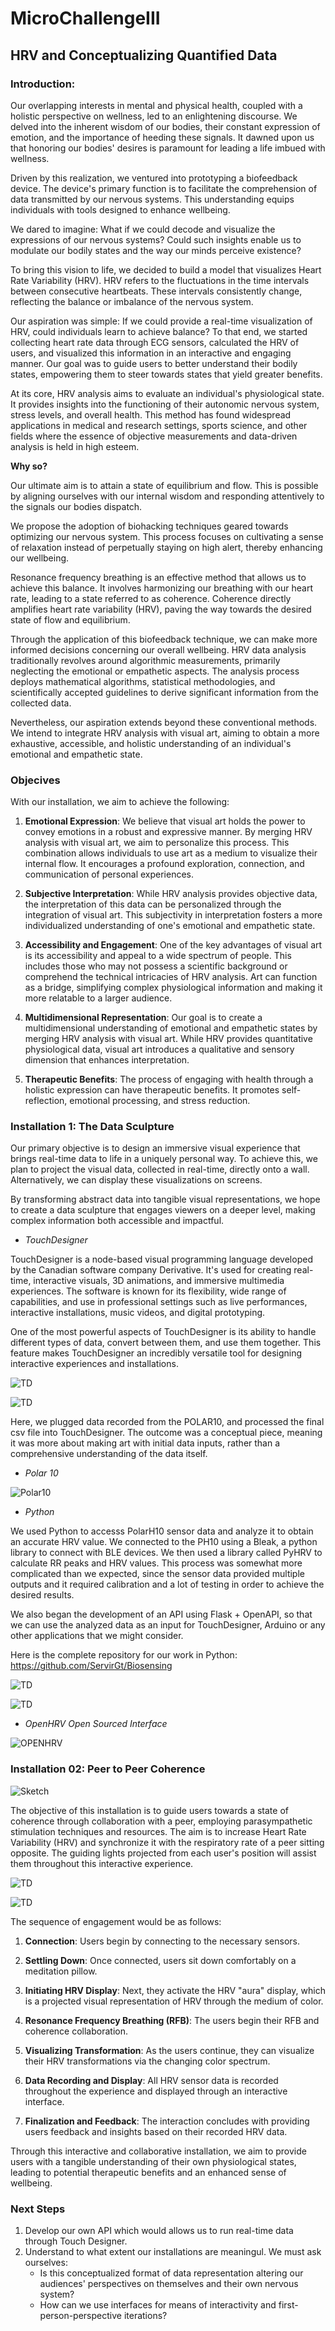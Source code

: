 # MicroChallengeIII

## HRV and Conceptualizing Quantified Data

### **Introduction:**

Our overlapping interests in mental and physical health, coupled with a holistic perspective on wellness, led to an enlightening discourse. We delved into the inherent wisdom of our bodies, their constant expression of emotion, and the importance of heeding these signals. It dawned upon us that honoring our bodies' desires is paramount for leading a life imbued with wellness.

Driven by this realization, we ventured into prototyping a biofeedback device. The device's primary function is to facilitate the comprehension of data transmitted by our nervous systems. This understanding equips individuals with tools designed to enhance wellbeing.

We dared to imagine: What if we could decode and visualize the expressions of our nervous systems? Could such insights enable us to modulate our bodily states and the way our minds perceive existence?

To bring this vision to life, we decided to build a model that visualizes Heart Rate Variability (HRV). HRV refers to the fluctuations in the time intervals between consecutive heartbeats. These intervals consistently change, reflecting the balance or imbalance of the nervous system.

Our aspiration was simple: If we could provide a real-time visualization of HRV, could individuals learn to achieve balance? To that end, we started collecting heart rate data through ECG sensors, calculated the HRV of users, and visualized this information in an interactive and engaging manner. Our goal was to guide users to better understand their bodily states, empowering them to steer towards states that yield greater benefits.

At its core, HRV analysis aims to evaluate an individual's physiological state. It provides insights into the functioning of their autonomic nervous system, stress levels, and overall health. This method has found widespread applications in medical and research settings, sports science, and other fields where the essence of objective measurements and data-driven analysis is held in high esteem.

**Why so?**

Our ultimate aim is to attain a state of equilibrium and flow. This is possible by aligning ourselves with our internal wisdom and responding attentively to the signals our bodies dispatch.

We propose the adoption of biohacking techniques geared towards optimizing our nervous system. This process focuses on cultivating a sense of relaxation instead of perpetually staying on high alert, thereby enhancing our wellbeing.

Resonance frequency breathing is an effective method that allows us to achieve this balance. It involves harmonizing our breathing with our heart rate, leading to a state referred to as coherence. Coherence directly amplifies heart rate variability (HRV), paving the way towards the desired state of flow and equilibrium.

Through the application of this biofeedback technique, we can make more informed decisions concerning our overall wellbeing. HRV data analysis traditionally revolves around algorithmic measurements, primarily neglecting the emotional or empathetic aspects. The analysis process deploys mathematical algorithms, statistical methodologies, and scientifically accepted guidelines to derive significant information from the collected data.

Nevertheless, our aspiration extends beyond these conventional methods. We intend to integrate HRV analysis with visual art, aiming to obtain a more exhaustive, accessible, and holistic understanding of an individual's emotional and empathetic state.

### **Objecives**

With our installation, we aim to achieve the following:

1. **Emotional Expression**: We believe that visual art holds the power to convey emotions in a robust and expressive manner. By merging HRV analysis with visual art, we aim to personalize this process. This combination allows individuals to use art as a medium to visualize their internal flow. It encourages a profound exploration, connection, and communication of personal experiences.

2. **Subjective Interpretation**: While HRV analysis provides objective data, the interpretation of this data can be personalized through the integration of visual art. This subjectivity in interpretation fosters a more individualized understanding of one's emotional and empathetic state.

3. **Accessibility and Engagement**: One of the key advantages of visual art is its accessibility and appeal to a wide spectrum of people. This includes those who may not possess a scientific background or comprehend the technical intricacies of HRV analysis. Art can function as a bridge, simplifying complex physiological information and making it more relatable to a larger audience.

4. **Multidimensional Representation**: Our goal is to create a multidimensional understanding of emotional and empathetic states by merging HRV analysis with visual art. While HRV provides quantitative physiological data, visual art introduces a qualitative and sensory dimension that enhances interpretation.

5. **Therapeutic Benefits**: The process of engaging with health through a holistic expression can have therapeutic benefits. It promotes self-reflection, emotional processing, and stress reduction.

### **Installation 1: The Data Sculpture**

Our primary objective is to design an immersive visual experience that brings real-time data to life in a uniquely personal way. To achieve this, we plan to project the visual data, collected in real-time, directly onto a wall. Alternatively, we can display these visualizations on screens. 

By transforming abstract data into tangible visual representations, we hope to create a data sculpture that engages viewers on a deeper level, making complex information both accessible and impactful.

- *TouchDesigner*

TouchDesigner is a node-based visual programming language developed by the Canadian software company Derivative. It's used for creating real-time, interactive visuals, 3D animations, and immersive multimedia experiences. The software is known for its flexibility, wide range of capabilities, and use in professional settings such as live performances, interactive installations, music videos, and digital prototyping.

One of the most powerful aspects of TouchDesigner is its ability to handle different types of data, convert between them, and use them together. This feature makes TouchDesigner an incredibly versatile tool for designing interactive experiences and installations.

![TD](Imagens/TD.gif)

![TD](Imagens/TD1.gif)

Here, we plugged data recorded from the POLAR10, and processed the final csv file into TouchDesigner. The outcome was a conceptual piece, meaning it was more about making art with initial data inputs, rather than a comprehensive understanding of the data itself.

- *Polar 10*

![Polar10](https://m.media-amazon.com/images/I/81XDUuqW35L._AC_SX425_.jpg)

- *Python*

We used Python to accesss PolarH10 sensor data and analyze it to obtain an accurate HRV value. We connected to the PH10 using a Bleak, a python library to connect with BLE devices. We then used a library called PyHRV to calculate RR peaks and HRV values. This process was somewhat more complicated than we expected, since the sensor data provided multiple outputs and it required calibration and a lot of testing in order to achieve the desired results. 

We also began the development of an API using Flask + OpenAPI, so that we can use the analyzed data as an input for TouchDesigner, Arduino or any other applications that we might consider.

Here is the complete repository for our work in Python:
https://github.com/ServirGt/Biosensing


![TD](Imagens/testing.png)

![TD](Imagens/ecggif.gif)

- *OpenHRV Open Sourced Interface*

![OPENHRV](Imagens/biofeedback_demo.gif)

### **Installation 02: Peer to Peer Coherence**

![Sketch](Imagens/Installation2.png)


The objective of this installation is to guide users towards a state of coherence through collaboration with a peer, employing parasympathetic stimulation techniques and resources. The aim is to increase Heart Rate Variability (HRV) and synchronize it with the respiratory rate of a peer sitting opposite. The guiding lights projected from each user's position will assist them throughout this interactive experience.

![TD](Imagens/auragif.gif)

![TD](Imagens/TD2.gif)

The sequence of engagement would be as follows:

1. **Connection**: Users begin by connecting to the necessary sensors.

2. **Settling Down**: Once connected, users sit down comfortably on a meditation pillow.

3. **Initiating HRV Display**: Next, they activate the HRV "aura" display, which is a projected visual representation of HRV through the medium of color.

4. **Resonance Frequency Breathing (RFB)**: The users begin their RFB and coherence collaboration. 

5. **Visualizing Transformation**: As the users continue, they can visualize their HRV transformations via the changing color spectrum.

6. **Data Recording and Display**: All HRV sensor data is recorded throughout the experience and displayed through an interactive interface.

7. **Finalization and Feedback**: The interaction concludes with providing users feedback and insights based on their recorded HRV data. 

Through this interactive and collaborative installation, we aim to provide users with a tangible understanding of their own physiological states, leading to potential therapeutic benefits and an enhanced sense of wellbeing.

### **Next Steps**

1. Develop our own API which would allows us to run real-time data through Touch Designer.
2. Understand to what extent our installations are meaningul. We must ask ourselves:
    - Is this conceptualized format of data representation altering our audiences' perspectives on themselves and their own nervous system?
    - How can we use interfaces for means of interactivity and first-person-perspective iterations?